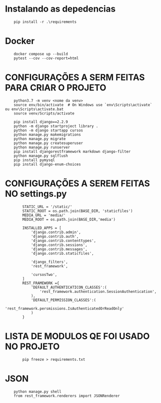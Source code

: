 # Instalando as depedencias 
        pip install -r .\requirements


# Docker

        docker compose up --build
        pytest --cov --cov-report=html

# CONFIGURAÇÕES A SERM FEITAS PARA CRIAR O PROJETO


        python3.7 -m venv <nome da venv>
        source env/bin/activate  # On Windows use `env\Scripts\activate` ou env\Scripts\activate.bat
        source venv/Scripts/activate

        pip install django==2.2.9
        python -m django startproject library .
        python -m django startapp cursos
        python manage.py makemigrations
        python manage.py migrate
        python manage.py createsuperuser
        python manage.py runserver
        pip install djangorestframework markdown django-filter
        python manage.py sqlflush
        pip install pymysql
        pip install django-enum-choices
        
        
# CONFIGURAÇÕES A SEREM FEITAS NO settings.py


            STATIC_URL = '/static/'
            STATIC_ROOT = os.path.join(BASE_DIR, 'staticfiles')
            MEDIA_URL = 'media/'
            MEDIA_ROOT = os.path.join(BASE_DIR,'media')

            INSTALLED_APPS = [
                'django.contrib.admin',
                'django.contrib.auth',
                'django.contrib.contenttypes',
                'django.contrib.sessions',
                'django.contrib.messages',
                'django.contrib.staticfiles',

                'django_filters',
                'rest_framework',

                'cursosTwo',
            ]
            REST_FRAMEWORK ={
                'DEFAULT_AUTHENTICATICON_CLASSES':(
                    'rest_framework.authentication.SessionAuthentication',
                ),
                'DEFAULT_PERMISSION_CLASSES':(
                    'rest_framework.persmissions.IsAuthenticatedOrReadOnly'
                )
            }
            

# LISTA DE MODULOS QE FOI USADO NO PROJETO


            pip freeze > requirements.txt


# JSON


        python manage.py shell  
        from rest_framework.renderers import JSONRenderer
        

